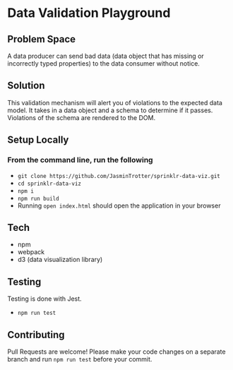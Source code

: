 # Data Validation Playground

## Problem Space

A data producer can send bad data (data object that has missing or incorrectly
typed properties) to the data consumer without notice.

## Solution

This validation mechanism will alert you of violations to the expected data model.
It takes in a data object and a schema to determine if it passes.
Violations of the schema are rendered to the DOM.

## Setup Locally

### From the command line, run the following

- `git clone https://github.com/JasminTrotter/sprinklr-data-viz.git`
- `cd sprinklr-data-viz`
- `npm i`
- `npm run build`
- Running `open index.html` should open the application in your browser

## Tech

- npm
- webpack
- d3 (data visualization library)

## Testing

Testing is done with Jest.

- `npm run test`

## Contributing

Pull Requests are welcome! Please make your code changes on a separate branch
and run `npm run test` before your commit.
